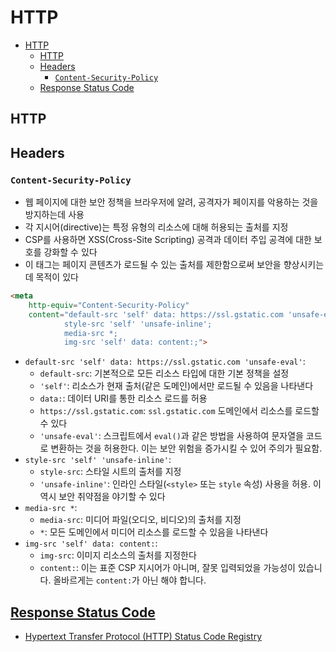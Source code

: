 # HTTP

- [HTTP](#http)
    - [HTTP](#http-1)
    - [Headers](#headers)
        - [`Content-Security-Policy`](#content-security-policy)
    - [Response Status Code](#response-status-code)

## HTTP

## Headers

### `Content-Security-Policy`

- 웹 페이지에 대한 보안 정책을 브라우저에 알려, 공격자가 페이지를 악용하는 것을 방지하는데 사용
- 각 지시어(directive)는 특정 유형의 리소스에 대해 허용되는 출처를 지정
- CSP를 사용하면 XSS(Cross-Site Scripting) 공격과 데이터 주입 공격에 대한 보호를 강화할 수 있다
- 이 태그는 페이지 콘텐츠가 로드될 수 있는 출처를 제한함으로써 보안을 향상시키는 데 목적이 있다

```html
<meta 
    http-equiv="Content-Security-Policy" 
    content="default-src 'self' data: https://ssl.gstatic.com 'unsafe-eval'; 
            style-src 'self' 'unsafe-inline'; 
            media-src *; 
            img-src 'self' data: content:;">
```

- `default-src 'self' data: https://ssl.gstatic.com 'unsafe-eval'`:
    - `default-src`: 기본적으로 모든 리소스 타입에 대한 기본 정책을 설정
    - `'self'`: 리소스가 현재 출처(같은 도메인)에서만 로드될 수 있음을 나타낸다
    - `data:`: 데이터 URI를 통한 리소스 로드를 허용
    - `https://ssl.gstatic.com`: `ssl.gstatic.com` 도메인에서 리소스를 로드할 수 있다
    - `'unsafe-eval'`: 스크립트에서 `eval()`과 같은 방법을 사용하여 문자열을 코드로 변환하는 것을 허용한다. 이는 보안 위험을 증가시킬 수 있어 주의가 필요함.
- `style-src 'self' 'unsafe-inline'`:
    - `style-src`: 스타일 시트의 출처를 지정
    - `'unsafe-inline'`: 인라인 스타일(`<style>` 또는 `style` 속성) 사용을 허용. 이 역시 보안 취약점을 야기할 수 있다
- `media-src *`:
    - `media-src`: 미디어 파일(오디오, 비디오)의 출처를 지정
    - `*`: 모든 도메인에서 미디어 리소스를 로드할 수 있음을 나타낸다
- `img-src 'self' data: content:`:
    - `img-src`: 이미지 리소스의 출처를 지정한다
    - `content:`: 이는 표준 CSP 지시어가 아니며, 잘못 입력되었을 가능성이 있습니다. 올바르게는 `content:`가 아닌 해야 합니다.

## [Response Status Code](https://datatracker.ietf.org/doc/html/rfc7231#section-6)

- [Hypertext Transfer Protocol (HTTP) Status Code Registry](https://www.iana.org/assignments/http-status-codes/http-status-codes.xhtml)
